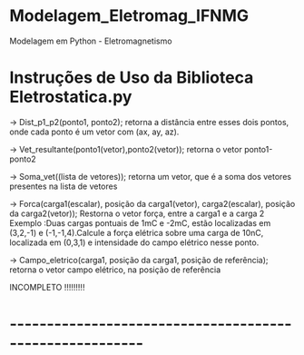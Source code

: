 # Modelagem_Eletromag_IFNMG
Modelagem em Python - Eletromagnetismo

#  Instruções de Uso da Biblioteca Eletrostatica.py  #

-> Dist_p1_p2(ponto1, ponto2); 
retorna a distância entre esses dois pontos, onde cada ponto é um vetor com (ax, ay, az).


->  Vet_resultante(ponto1(vetor),ponto2(vetor)); 
retorna o vetor ponto1-ponto2

->  Soma_vet((lista de vetores)); 
retorna um vetor, que é a soma dos vetores presentes na lista de vetores

->  Forca(carga1(escalar), posição da carga1(vetor), carga2(escalar), posição da carga2(vetor)); 
Restorna o vetor força, entre a carga1 e a carga 2 
Exemplo :Duas cargas pontuais de 1mC e -2mC, estão localizadas em (3,2,-1) e (-1,-1,4).Calcule a força elétrica sobre uma carga de 10nC, localizada em (0,3,1) e intensidade do campo elétrico nesse ponto.

-> Campo_eletrico(carga1, posição da carga1, posição de referência); 
retorna o vetor campo elétrico, na posição de referência

INCOMPLETO !!!!!!!!!
# -------------------------------------------------------- #
